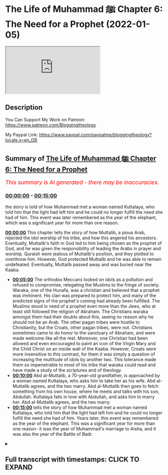 # The Life of Muhammad ﷺ Chapter 6: The Need for a Prophet (2022-01-05)

<iframe loading='lazy' src='https://www.youtube.com/embed/QkH4c8AEBQo'></iframe>

## Description

You Can Support My Work on Patreon:
https://www.patreon.com/Bloggingtheology

My Paypal Link: 
https://www.paypal.com/paypalme/bloggingtheology?locale.x=en_GB

## Summary of [The Life of Muhammad ﷺ Chapter 6: The Need for a Prophet](https://www.youtube.com/watch?v=QkH4c8AEBQo)


*<span style="color:red; font-size:125%">This summary is AI generated - there may be inaccuracies</span>. [](/)*

### [00:00:00](https://www.youtube.com/watch?v=QkH4c8AEBQo&t=0) - [00:15:00](https://www.youtube.com/watch?v=QkH4c8AEBQo&t=900)

 the story is told of how Muhammad met a woman named Kuttalaya, who told him that the light had left him and he could no longer fulfill the need she had of him. This event was later remembered as the year of the elephant, which was a significant year for more than one reason.

**[00:00:00](https://www.youtube.com/watch?v=QkH4c8AEBQo&t=0)** This chapter tells the story of how Muttalib, a pious Arab, rejected the idol worship of his tribe, and how this angered his ancestors. Eventually, Muttalib's faith in God led to him being chosen as the prophet of God, and he was given the responsibility of leading the Arabs in prayer and worship. Quraish were jealous of Muttalib's position, and they plotted to overthrow him. However, God protected Muttalib and he was able to remain undefeated. Eventually, Muttalib passed away and was buried near the Kaaba.
* **[00:05:00](https://www.youtube.com/watch?v=QkH4c8AEBQo&t=300)** The orthodox Meccans looked on idols as a pollution and refused to compromise, relegating the Muslims to the fringe of society. Waraka, one of the Hunafa, was a christian and believed that a prophet was imminent. His clan was prepared to protect him, and many of the predicted signs of the prophet's coming had already been fulfilled. The Muslims stood in need of a prophet even more than the Jews, who at least still followed the religion of Abraham. The Christians waraka amongst them had their doubts about this, seeing no reason why he should not be an Arab. The other pagan tribes were hostile to Christianity, but the Croats, other pagan tribes, were not. Christians sometimes came to do honor to the sanctuary of Abraham, and were made welcome like all the rest. Moreover, one Christian had been allowed and even encouraged to paint an icon of the Virgin Mary and the Child Christ on an inside wall of the Kaaba. However, Croats were more insensitive to this contrast, for them it was simply a question of increasing the multitude of idols by another two. This tolerance made them so impenetrable to most of his tribe that waraka could read and have made a study of the scriptures and of theology.
* **[00:10:00](https://www.youtube.com/watch?v=QkH4c8AEBQo&t=600)** Abd al-Muttalib, a 70-year-old grandfather, is approached by a woman named Kuttalaya, who asks him to take her as his wife. Abd al-Muttalib agrees, and the two marry. Abd al-Muttalib then goes to fetch something from his own house, where he meets and talks with his son, Abdullah. Kuttalaya falls in love with Abdullah, and asks him to marry her. Abd al-Muttalib agrees, and the two marry.
* **[00:15:00](https://www.youtube.com/watch?v=QkH4c8AEBQo&t=900)**  tells the story of how Muhammad met a woman named Kuttalaya, who told him that the light had left him and he could no longer fulfill the need she had of him. Years later, this event was remembered as the year of the elephant. This was a significant year for more than one reason- it was the year of Muhammad's marriage to Aisha, and it was also the year of the Battle of Badr.

<details><summary><h2>Full transcript with timestamps: CLICK TO EXPAND</h2></summary>

[0:00:00](https://youtu.be/QkH4c8AEBQo?t=0) a reading from muhammad his life based  
[0:00:03](https://youtu.be/QkH4c8AEBQo?t=3) on the earliest sources by martin lings  
[0:00:13](https://youtu.be/QkH4c8AEBQo?t=13) chapter 6 the need for a prophet  
[0:00:18](https://youtu.be/QkH4c8AEBQo?t=18) muttalib did not pray to hubal  
[0:00:21](https://youtu.be/QkH4c8AEBQo?t=21) he always prayed to god to allah  
[0:00:25](https://youtu.be/QkH4c8AEBQo?t=25) but the moabite idol had been for  
[0:00:28](https://youtu.be/QkH4c8AEBQo?t=28) generations inside the house of god and  
[0:00:32](https://youtu.be/QkH4c8AEBQo?t=32) had become for quraish a kind of  
[0:00:35](https://youtu.be/QkH4c8AEBQo?t=35) personification of the barakah that is  
[0:00:38](https://youtu.be/QkH4c8AEBQo?t=38) the blessing the spiritual influence  
[0:00:41](https://youtu.be/QkH4c8AEBQo?t=41) which pervaded that greatest of all  
[0:00:44](https://youtu.be/QkH4c8AEBQo?t=44) sanctuaries  
[0:00:45](https://youtu.be/QkH4c8AEBQo?t=45) there were other lesser sanctuaries  
[0:00:48](https://youtu.be/QkH4c8AEBQo?t=48) throughout arabia  
[0:00:49](https://youtu.be/QkH4c8AEBQo?t=49) and the most important of these in the  
[0:00:51](https://youtu.be/QkH4c8AEBQo?t=51) hijaz were the temples of three  
[0:00:55](https://youtu.be/QkH4c8AEBQo?t=55) daughters of god  
[0:00:57](https://youtu.be/QkH4c8AEBQo?t=57) as some of their worshippers claim them  
[0:00:59](https://youtu.be/QkH4c8AEBQo?t=59) to be  
[0:01:00](https://youtu.be/QkH4c8AEBQo?t=60) al-at aluzar and manat  
[0:01:05](https://youtu.be/QkH4c8AEBQo?t=65) from his earliest years like the rest of  
[0:01:08](https://youtu.be/QkH4c8AEBQo?t=68) the arabs of yathrib abd al-muttalib had  
[0:01:11](https://youtu.be/QkH4c8AEBQo?t=71) been brought up to revere manat whose  
[0:01:14](https://youtu.be/QkH4c8AEBQo?t=74) temple was at kudai on the red sea  
[0:01:17](https://youtu.be/QkH4c8AEBQo?t=77) almost due west of the oasis  
[0:01:21](https://youtu.be/QkH4c8AEBQo?t=81) more important for quresh was the shrine  
[0:01:24](https://youtu.be/QkH4c8AEBQo?t=84) of al-aluzar  
[0:01:26](https://youtu.be/QkH4c8AEBQo?t=86) in the valley of nakhla a camel's day  
[0:01:29](https://youtu.be/QkH4c8AEBQo?t=89) journey south of mecca  
[0:01:32](https://youtu.be/QkH4c8AEBQo?t=92) another day's journey in the same  
[0:01:34](https://youtu.be/QkH4c8AEBQo?t=94) direction brought the devotee to ta'if  
[0:01:38](https://youtu.be/QkH4c8AEBQo?t=98) a wall town on a luxuriant green  
[0:01:41](https://youtu.be/QkH4c8AEBQo?t=101) tableland  
[0:01:42](https://youtu.be/QkH4c8AEBQo?t=102) inhabited by thakif a branch of the  
[0:01:46](https://youtu.be/QkH4c8AEBQo?t=106) great arab tribe of hawazin  
[0:01:50](https://youtu.be/QkH4c8AEBQo?t=110) alat was the lady of ta'if and her idol  
[0:01:55](https://youtu.be/QkH4c8AEBQo?t=115) was housed in a rich temple  
[0:01:58](https://youtu.be/QkH4c8AEBQo?t=118) as guardians of this  
[0:02:00](https://youtu.be/QkH4c8AEBQo?t=120) faqif like to think of themselves as the  
[0:02:03](https://youtu.be/QkH4c8AEBQo?t=123) counterpart of quraish  
[0:02:05](https://youtu.be/QkH4c8AEBQo?t=125) and quraish went so far as to speak  
[0:02:07](https://youtu.be/QkH4c8AEBQo?t=127) currently of the two cities  
[0:02:10](https://youtu.be/QkH4c8AEBQo?t=130) when they met mecca and taif  
[0:02:14](https://youtu.be/QkH4c8AEBQo?t=134) but despite the wonderful climate and  
[0:02:16](https://youtu.be/QkH4c8AEBQo?t=136) fertility of the garden of hijaz as  
[0:02:19](https://youtu.be/QkH4c8AEBQo?t=139) ta'if was called  
[0:02:21](https://youtu.be/QkH4c8AEBQo?t=141) its people were not unjealous of the  
[0:02:24](https://youtu.be/QkH4c8AEBQo?t=144) baron valley to their north  
[0:02:26](https://youtu.be/QkH4c8AEBQo?t=146) for they knew in their hearts that their  
[0:02:29](https://youtu.be/QkH4c8AEBQo?t=149) temple however much they might promote  
[0:02:31](https://youtu.be/QkH4c8AEBQo?t=151) it could never compare with the house of  
[0:02:35](https://youtu.be/QkH4c8AEBQo?t=155) god  
[0:02:37](https://youtu.be/QkH4c8AEBQo?t=157) nor did they altogether wish it to be  
[0:02:39](https://youtu.be/QkH4c8AEBQo?t=159) otherwise for they too were descended  
[0:02:42](https://youtu.be/QkH4c8AEBQo?t=162) from ishmael and had roots in mecca  
[0:02:46](https://youtu.be/QkH4c8AEBQo?t=166) their sentiments were mixed and somewhat  
[0:02:48](https://youtu.be/QkH4c8AEBQo?t=168) sometimes conflicting  
[0:02:51](https://youtu.be/QkH4c8AEBQo?t=171) quraish on the other hand were jealous  
[0:02:54](https://youtu.be/QkH4c8AEBQo?t=174) of no one  
[0:02:56](https://youtu.be/QkH4c8AEBQo?t=176) they knew that they lived at the center  
[0:02:58](https://youtu.be/QkH4c8AEBQo?t=178) of the world and that they had in their  
[0:03:01](https://youtu.be/QkH4c8AEBQo?t=181) midst a magnet  
[0:03:03](https://youtu.be/QkH4c8AEBQo?t=183) capable of drawing pilgrims from all  
[0:03:06](https://youtu.be/QkH4c8AEBQo?t=186) points of the compass  
[0:03:09](https://youtu.be/QkH4c8AEBQo?t=189) it was up to them to do nothing that  
[0:03:11](https://youtu.be/QkH4c8AEBQo?t=191) might diminish the good relationship  
[0:03:14](https://youtu.be/QkH4c8AEBQo?t=194) which had been established between  
[0:03:16](https://youtu.be/QkH4c8AEBQo?t=196) themselves and the outlying tribes  
[0:03:21](https://youtu.be/QkH4c8AEBQo?t=201) abd al-muttalib's office as host of  
[0:03:24](https://youtu.be/QkH4c8AEBQo?t=204) pilgrims to the kaaba  
[0:03:26](https://youtu.be/QkH4c8AEBQo?t=206) imposed on him an acute awareness of  
[0:03:29](https://youtu.be/QkH4c8AEBQo?t=209) these things  
[0:03:31](https://youtu.be/QkH4c8AEBQo?t=211) his function was an intertribal one and  
[0:03:35](https://youtu.be/QkH4c8AEBQo?t=215) it was shared to a certain extent by all  
[0:03:38](https://youtu.be/QkH4c8AEBQo?t=218) krish  
[0:03:39](https://youtu.be/QkH4c8AEBQo?t=219) the pilgrims must be made to feel that  
[0:03:42](https://youtu.be/QkH4c8AEBQo?t=222) mecca was a home from home and welcoming  
[0:03:45](https://youtu.be/QkH4c8AEBQo?t=225) them meant welcoming what they  
[0:03:48](https://youtu.be/QkH4c8AEBQo?t=228) worshipped and never failing to show  
[0:03:50](https://youtu.be/QkH4c8AEBQo?t=230) honor to the idols they brought with  
[0:03:53](https://youtu.be/QkH4c8AEBQo?t=233) them  
[0:03:55](https://youtu.be/QkH4c8AEBQo?t=235) the justification and authority for  
[0:03:57](https://youtu.be/QkH4c8AEBQo?t=237) accepting idols and believing in their  
[0:04:00](https://youtu.be/QkH4c8AEBQo?t=240) efficacy was that of tradition  
[0:04:04](https://youtu.be/QkH4c8AEBQo?t=244) their fathers and grandfathers and  
[0:04:06](https://youtu.be/QkH4c8AEBQo?t=246) great-grandfathers had done so  
[0:04:09](https://youtu.be/QkH4c8AEBQo?t=249) nonetheless god was for abda's the great  
[0:04:14](https://youtu.be/QkH4c8AEBQo?t=254) reality  
[0:04:15](https://youtu.be/QkH4c8AEBQo?t=255) and he was no doubt newer to the  
[0:04:17](https://youtu.be/QkH4c8AEBQo?t=257) religion of abraham than most of his  
[0:04:20](https://youtu.be/QkH4c8AEBQo?t=260) contemporaries are quraish  
[0:04:22](https://youtu.be/QkH4c8AEBQo?t=262) and kuzahar and hawazin and other arab  
[0:04:26](https://youtu.be/QkH4c8AEBQo?t=266) tribes  
[0:04:28](https://youtu.be/QkH4c8AEBQo?t=268) but there were and always had been a few  
[0:04:32](https://youtu.be/QkH4c8AEBQo?t=272) who maintained the full purity of  
[0:04:35](https://youtu.be/QkH4c8AEBQo?t=275) abrahamic worship  
[0:04:37](https://youtu.be/QkH4c8AEBQo?t=277) they alone realized that far from being  
[0:04:40](https://youtu.be/QkH4c8AEBQo?t=280) traditional idol worship was an  
[0:04:43](https://youtu.be/QkH4c8AEBQo?t=283) innovation a danger to be guarded  
[0:04:46](https://youtu.be/QkH4c8AEBQo?t=286) against  
[0:04:48](https://youtu.be/QkH4c8AEBQo?t=288) it only needed a longer view of history  
[0:04:51](https://youtu.be/QkH4c8AEBQo?t=291) to see that hubal was no better than the  
[0:04:53](https://youtu.be/QkH4c8AEBQo?t=293) golden calf of the sons of israel  
[0:04:58](https://youtu.be/QkH4c8AEBQo?t=298) these hunafa  
[0:04:59](https://youtu.be/QkH4c8AEBQo?t=299) the word hanif plural hunafa has the  
[0:05:03](https://youtu.be/QkH4c8AEBQo?t=303) sense of orthodox says martin lings  
[0:05:06](https://youtu.be/QkH4c8AEBQo?t=306) as they call themselves would have  
[0:05:09](https://youtu.be/QkH4c8AEBQo?t=309) nothing to do with the idols whose  
[0:05:11](https://youtu.be/QkH4c8AEBQo?t=311) presence in mecca they looked on as a  
[0:05:14](https://youtu.be/QkH4c8AEBQo?t=314) profanation and a pollution  
[0:05:18](https://youtu.be/QkH4c8AEBQo?t=318) their refusal to compromise and their  
[0:05:21](https://youtu.be/QkH4c8AEBQo?t=321) frequent outspokenness  
[0:05:23](https://youtu.be/QkH4c8AEBQo?t=323) relegated them to the fringe of meccan  
[0:05:26](https://youtu.be/QkH4c8AEBQo?t=326) society where they were respected  
[0:05:29](https://youtu.be/QkH4c8AEBQo?t=329) tolerated or ill-treated partly  
[0:05:32](https://youtu.be/QkH4c8AEBQo?t=332) according to their personalities and  
[0:05:35](https://youtu.be/QkH4c8AEBQo?t=335) partly according to whether their claims  
[0:05:37](https://youtu.be/QkH4c8AEBQo?t=337) were prepared whether their clans were  
[0:05:39](https://youtu.be/QkH4c8AEBQo?t=339) prepared to protect them or not  
[0:05:44](https://youtu.be/QkH4c8AEBQo?t=344) abbot al-muttalib knew four of the  
[0:05:47](https://youtu.be/QkH4c8AEBQo?t=347) hunafa  
[0:05:48](https://youtu.be/QkH4c8AEBQo?t=348) and one of the more respected of them  
[0:05:50](https://youtu.be/QkH4c8AEBQo?t=350) waraka by name  
[0:05:52](https://youtu.be/QkH4c8AEBQo?t=352) was the son of his second cousin nao fal  
[0:05:56](https://youtu.be/QkH4c8AEBQo?t=356) of the clan of assad  
[0:05:59](https://youtu.be/QkH4c8AEBQo?t=359) waraka had become a christian  
[0:06:01](https://youtu.be/QkH4c8AEBQo?t=361) and there was a belief amongst  
[0:06:03](https://youtu.be/QkH4c8AEBQo?t=363) christians of those parts that the  
[0:06:06](https://youtu.be/QkH4c8AEBQo?t=366) coming of a prophet was imminent  
[0:06:10](https://youtu.be/QkH4c8AEBQo?t=370) this belief may not have been widespread  
[0:06:13](https://youtu.be/QkH4c8AEBQo?t=373) but it was supported by one or two  
[0:06:16](https://youtu.be/QkH4c8AEBQo?t=376) venerable dignitaries of eastern  
[0:06:18](https://youtu.be/QkH4c8AEBQo?t=378) churches and also by the astrologers and  
[0:06:21](https://youtu.be/QkH4c8AEBQo?t=381) soothsayers  
[0:06:23](https://youtu.be/QkH4c8AEBQo?t=383) as to the jews for whom such a belief  
[0:06:26](https://youtu.be/QkH4c8AEBQo?t=386) was easier  
[0:06:28](https://youtu.be/QkH4c8AEBQo?t=388) since for them the line of prophets  
[0:06:30](https://youtu.be/QkH4c8AEBQo?t=390) ended only with the messiah  
[0:06:32](https://youtu.be/QkH4c8AEBQo?t=392) they were almost unanimous in their  
[0:06:35](https://youtu.be/QkH4c8AEBQo?t=395) expectancy of a prophet  
[0:06:38](https://youtu.be/QkH4c8AEBQo?t=398) their rabbis and other wise men assure  
[0:06:41](https://youtu.be/QkH4c8AEBQo?t=401) them that one was at hand  
[0:06:44](https://youtu.be/QkH4c8AEBQo?t=404) many of the predicted signs of his  
[0:06:46](https://youtu.be/QkH4c8AEBQo?t=406) coming had already been fulfilled  
[0:06:50](https://youtu.be/QkH4c8AEBQo?t=410) and he would of course be a jew  
[0:06:53](https://youtu.be/QkH4c8AEBQo?t=413) for their for they were the chosen  
[0:06:56](https://youtu.be/QkH4c8AEBQo?t=416) people  
[0:06:57](https://youtu.be/QkH4c8AEBQo?t=417) the christians waraka amongst them had  
[0:07:00](https://youtu.be/QkH4c8AEBQo?t=420) their doubts about this they saw no  
[0:07:03](https://youtu.be/QkH4c8AEBQo?t=423) reason why he should not be an arab  
[0:07:07](https://youtu.be/QkH4c8AEBQo?t=427) the arabs stood in need of a prophet  
[0:07:10](https://youtu.be/QkH4c8AEBQo?t=430) even more than the jews who at least  
[0:07:13](https://youtu.be/QkH4c8AEBQo?t=433) still followed the religion of abraham  
[0:07:16](https://youtu.be/QkH4c8AEBQo?t=436) inasmuch as they worshipped the one god  
[0:07:19](https://youtu.be/QkH4c8AEBQo?t=439) and did not have idols  
[0:07:22](https://youtu.be/QkH4c8AEBQo?t=442) and who but a prophet would be capable  
[0:07:24](https://youtu.be/QkH4c8AEBQo?t=444) of ridding the arabs of their worship of  
[0:07:27](https://youtu.be/QkH4c8AEBQo?t=447) false  
[0:07:28](https://youtu.be/QkH4c8AEBQo?t=448) gods in a wide circle around the kaaba  
[0:07:33](https://youtu.be/QkH4c8AEBQo?t=453) at some distance from it there were  
[0:07:36](https://youtu.be/QkH4c8AEBQo?t=456) 360 idols  
[0:07:38](https://youtu.be/QkH4c8AEBQo?t=458) and in addition to these almost every  
[0:07:41](https://youtu.be/QkH4c8AEBQo?t=461) house in mecca had its god  
[0:07:44](https://youtu.be/QkH4c8AEBQo?t=464) an idol large or small which was the  
[0:07:47](https://youtu.be/QkH4c8AEBQo?t=467) center of the household  
[0:07:50](https://youtu.be/QkH4c8AEBQo?t=470) as his last act on leaving the premises  
[0:07:54](https://youtu.be/QkH4c8AEBQo?t=474) especially if it was for a journey a man  
[0:07:57](https://youtu.be/QkH4c8AEBQo?t=477) would go to the idol and stroke it in  
[0:08:01](https://youtu.be/QkH4c8AEBQo?t=481) order to obtain blessings from it  
[0:08:05](https://youtu.be/QkH4c8AEBQo?t=485) and such was the first act on returning  
[0:08:08](https://youtu.be/QkH4c8AEBQo?t=488) home  
[0:08:10](https://youtu.be/QkH4c8AEBQo?t=490) nor was mecca exceptional in this  
[0:08:12](https://youtu.be/QkH4c8AEBQo?t=492) respect for these practices prevailed  
[0:08:15](https://youtu.be/QkH4c8AEBQo?t=495) throughout most of arabia  
[0:08:18](https://youtu.be/QkH4c8AEBQo?t=498) there were it was true some  
[0:08:20](https://youtu.be/QkH4c8AEBQo?t=500) well-established arab christian  
[0:08:22](https://youtu.be/QkH4c8AEBQo?t=502) communities to the south  
[0:08:25](https://youtu.be/QkH4c8AEBQo?t=505) in najran and the yemen  
[0:08:27](https://youtu.be/QkH4c8AEBQo?t=507) as well as to the north near the  
[0:08:29](https://youtu.be/QkH4c8AEBQo?t=509) frontiers of syria  
[0:08:32](https://youtu.be/QkH4c8AEBQo?t=512) but god's latest intervention which had  
[0:08:35](https://youtu.be/QkH4c8AEBQo?t=515) transformed the mediterranean and vast  
[0:08:38](https://youtu.be/QkH4c8AEBQo?t=518) tracts of europe had made in nearly 600  
[0:08:42](https://youtu.be/QkH4c8AEBQo?t=522) years practically no impact on the pagan  
[0:08:45](https://youtu.be/QkH4c8AEBQo?t=525) society which centered on the meccan  
[0:08:49](https://youtu.be/QkH4c8AEBQo?t=529) shrine  
[0:08:50](https://youtu.be/QkH4c8AEBQo?t=530) the arabs of the hijas and of the great  
[0:08:54](https://youtu.be/QkH4c8AEBQo?t=534) plain of najd to its east  
[0:08:57](https://youtu.be/QkH4c8AEBQo?t=537) seemed impervious to the message of the  
[0:08:59](https://youtu.be/QkH4c8AEBQo?t=539) gospels  
[0:09:02](https://youtu.be/QkH4c8AEBQo?t=542) not that croatian the other pagan tribes  
[0:09:04](https://youtu.be/QkH4c8AEBQo?t=544) were hostile to christianity  
[0:09:07](https://youtu.be/QkH4c8AEBQo?t=547) christians sometimes came to do honor to  
[0:09:10](https://youtu.be/QkH4c8AEBQo?t=550) the sanctuary of abraham and they were  
[0:09:13](https://youtu.be/QkH4c8AEBQo?t=553) made welcome like all the rest  
[0:09:16](https://youtu.be/QkH4c8AEBQo?t=556) moreover one christian had been allowed  
[0:09:18](https://youtu.be/QkH4c8AEBQo?t=558) and even encouraged to paint an icon of  
[0:09:21](https://youtu.be/QkH4c8AEBQo?t=561) the virgin mary and the child christ on  
[0:09:25](https://youtu.be/QkH4c8AEBQo?t=565) an inside wall of the kaaba where it's  
[0:09:28](https://youtu.be/QkH4c8AEBQo?t=568) sharply contrasted with all other  
[0:09:31](https://youtu.be/QkH4c8AEBQo?t=571) paintings  
[0:09:33](https://youtu.be/QkH4c8AEBQo?t=573) but quresh will more or less insensitive  
[0:09:36](https://youtu.be/QkH4c8AEBQo?t=576) to this contrast  
[0:09:38](https://youtu.be/QkH4c8AEBQo?t=578) for them it was simply a question of  
[0:09:41](https://youtu.be/QkH4c8AEBQo?t=581) increasing the multitude of idols by  
[0:09:43](https://youtu.be/QkH4c8AEBQo?t=583) another two  
[0:09:45](https://youtu.be/QkH4c8AEBQo?t=585) and it was partly their tolerance that  
[0:09:48](https://youtu.be/QkH4c8AEBQo?t=588) made them so impenetrable  
[0:09:52](https://youtu.be/QkH4c8AEBQo?t=592) unlike most of his tribe waraka could  
[0:09:55](https://youtu.be/QkH4c8AEBQo?t=595) read and have made a study of the  
[0:09:57](https://youtu.be/QkH4c8AEBQo?t=597) scriptures and of theology  
[0:10:00](https://youtu.be/QkH4c8AEBQo?t=600) he was therefore capable of seeing that  
[0:10:03](https://youtu.be/QkH4c8AEBQo?t=603) in one of christ's promises  
[0:10:05](https://youtu.be/QkH4c8AEBQo?t=605) generally interpreted by christians as  
[0:10:08](https://youtu.be/QkH4c8AEBQo?t=608) referring to the miracle of pentecost  
[0:10:11](https://youtu.be/QkH4c8AEBQo?t=611) there were nonetheless certain elements  
[0:10:14](https://youtu.be/QkH4c8AEBQo?t=614) which did not fit that miracle and must  
[0:10:17](https://youtu.be/QkH4c8AEBQo?t=617) be taken to refer to something else  
[0:10:22](https://youtu.be/QkH4c8AEBQo?t=622) something which had not yet been  
[0:10:24](https://youtu.be/QkH4c8AEBQo?t=624) fulfilled  
[0:10:26](https://youtu.be/QkH4c8AEBQo?t=626) but the language was cryptic  
[0:10:28](https://youtu.be/QkH4c8AEBQo?t=628) what was the meaning of the words  
[0:10:31](https://youtu.be/QkH4c8AEBQo?t=631) he shall not speak of himself but  
[0:10:34](https://youtu.be/QkH4c8AEBQo?t=634) whatsoever he shall hear that shall he  
[0:10:38](https://youtu.be/QkH4c8AEBQo?t=638) speak  
[0:10:40](https://youtu.be/QkH4c8AEBQo?t=640) that's the gospel of john chapter 16  
[0:10:42](https://youtu.be/QkH4c8AEBQo?t=642) verse 13.  
[0:10:44](https://youtu.be/QkH4c8AEBQo?t=644) warwicker had a sister named kuttalaya  
[0:10:48](https://youtu.be/QkH4c8AEBQo?t=648) who was very close to him  
[0:10:50](https://youtu.be/QkH4c8AEBQo?t=650) he often spoke to her about these things  
[0:10:52](https://youtu.be/QkH4c8AEBQo?t=652) and his words have made so great an  
[0:10:54](https://youtu.be/QkH4c8AEBQo?t=654) impression on her that thoughts of the  
[0:10:57](https://youtu.be/QkH4c8AEBQo?t=657) expected prophet were often in her mind  
[0:11:01](https://youtu.be/QkH4c8AEBQo?t=661) could it be he was already in their  
[0:11:04](https://youtu.be/QkH4c8AEBQo?t=664) midst  
[0:11:07](https://youtu.be/QkH4c8AEBQo?t=667) once the sacrifice of the camels had  
[0:11:09](https://youtu.be/QkH4c8AEBQo?t=669) been accepted abdal muttalib made up his  
[0:11:12](https://youtu.be/QkH4c8AEBQo?t=672) mind to find a wife for his reprieve son  
[0:11:17](https://youtu.be/QkH4c8AEBQo?t=677) and after some consideration the choice  
[0:11:20](https://youtu.be/QkH4c8AEBQo?t=680) fell on amina the daughter of wahab a  
[0:11:23](https://youtu.be/QkH4c8AEBQo?t=683) grandson of zura the brother of kusey  
[0:11:28](https://youtu.be/QkH4c8AEBQo?t=688) wahab had been a chief of zura but had  
[0:11:32](https://youtu.be/QkH4c8AEBQo?t=692) died some years previously and amina was  
[0:11:35](https://youtu.be/QkH4c8AEBQo?t=695) now a ward of his brother  
[0:11:38](https://youtu.be/QkH4c8AEBQo?t=698) wuhabe who had succeeded him as chief of  
[0:11:42](https://youtu.be/QkH4c8AEBQo?t=702) the clan  
[0:11:43](https://youtu.be/QkH4c8AEBQo?t=703) himself also had a daughter of  
[0:11:46](https://youtu.be/QkH4c8AEBQo?t=706) marriageable age  
[0:11:48](https://youtu.be/QkH4c8AEBQo?t=708) by name and when abd al-muttalib had  
[0:11:51](https://youtu.be/QkH4c8AEBQo?t=711) arranged that his son should marry amina  
[0:11:54](https://youtu.be/QkH4c8AEBQo?t=714) he asked that hala should be given in  
[0:11:57](https://youtu.be/QkH4c8AEBQo?t=717) marriage to himself  
[0:11:59](https://youtu.be/QkH4c8AEBQo?t=719) wuhab agreed and all preparations were  
[0:12:02](https://youtu.be/QkH4c8AEBQo?t=722) made for the double wedding to take  
[0:12:05](https://youtu.be/QkH4c8AEBQo?t=725) place at the same time  
[0:12:08](https://youtu.be/QkH4c8AEBQo?t=728) on the appointed day  
[0:12:10](https://youtu.be/QkH4c8AEBQo?t=730) abdal muttalib took his son by the hand  
[0:12:13](https://youtu.be/QkH4c8AEBQo?t=733) and they set off together for the  
[0:12:15](https://youtu.be/QkH4c8AEBQo?t=735) dwellings of the bani zura  
[0:12:18](https://youtu.be/QkH4c8AEBQo?t=738) on the way they had to pass the  
[0:12:20](https://youtu.be/QkH4c8AEBQo?t=740) dwellings of the bani assad  
[0:12:23](https://youtu.be/QkH4c8AEBQo?t=743) and it so happened that kute leia the  
[0:12:26](https://youtu.be/QkH4c8AEBQo?t=746) sister of warricka was standing at the  
[0:12:29](https://youtu.be/QkH4c8AEBQo?t=749) entrance to her house perhaps  
[0:12:32](https://youtu.be/QkH4c8AEBQo?t=752) deliberately in order to see what could  
[0:12:34](https://youtu.be/QkH4c8AEBQo?t=754) be seen  
[0:12:35](https://youtu.be/QkH4c8AEBQo?t=755) for everyone in mecca knew of the great  
[0:12:38](https://youtu.be/QkH4c8AEBQo?t=758) wedding which was about to take place  
[0:12:42](https://youtu.be/QkH4c8AEBQo?t=762) abdel mutaleb was now over 70 years old  
[0:12:45](https://youtu.be/QkH4c8AEBQo?t=765) but he was still remarkably young for  
[0:12:47](https://youtu.be/QkH4c8AEBQo?t=767) his age in every respect  
[0:12:51](https://youtu.be/QkH4c8AEBQo?t=771) and the slow approach of the two  
[0:12:53](https://youtu.be/QkH4c8AEBQo?t=773) bridegrooms in their natural grace  
[0:12:56](https://youtu.be/QkH4c8AEBQo?t=776) enhanced by the solemnity of the  
[0:12:58](https://youtu.be/QkH4c8AEBQo?t=778) occasion was indeed an impressive sight  
[0:13:03](https://youtu.be/QkH4c8AEBQo?t=783) but as they drew near kuttalaya had eyes  
[0:13:07](https://youtu.be/QkH4c8AEBQo?t=787) only for the younger man  
[0:13:10](https://youtu.be/QkH4c8AEBQo?t=790) abdallah was for beauty the joseph of  
[0:13:14](https://youtu.be/QkH4c8AEBQo?t=794) his times  
[0:13:15](https://youtu.be/QkH4c8AEBQo?t=795) even the oldest men and women of croatia  
[0:13:18](https://youtu.be/QkH4c8AEBQo?t=798) could not remember having seen his equal  
[0:13:22](https://youtu.be/QkH4c8AEBQo?t=802) he was now in his 25th year in the full  
[0:13:25](https://youtu.be/QkH4c8AEBQo?t=805) flower of his youth  
[0:13:28](https://youtu.be/QkH4c8AEBQo?t=808) but kutilaya was struck above all as she  
[0:13:31](https://youtu.be/QkH4c8AEBQo?t=811) had been on other occasions but never so  
[0:13:34](https://youtu.be/QkH4c8AEBQo?t=814) much as now  
[0:13:35](https://youtu.be/QkH4c8AEBQo?t=815) by the radiance which lit his face and  
[0:13:38](https://youtu.be/QkH4c8AEBQo?t=818) which seemed to her to shine from beyond  
[0:13:42](https://youtu.be/QkH4c8AEBQo?t=822) this world  
[0:13:44](https://youtu.be/QkH4c8AEBQo?t=824) could it be that  
[0:13:45](https://youtu.be/QkH4c8AEBQo?t=825) allah was the expected prophet  
[0:13:48](https://youtu.be/QkH4c8AEBQo?t=828) or was he to be the father of the  
[0:13:51](https://youtu.be/QkH4c8AEBQo?t=831) prophet  
[0:13:53](https://youtu.be/QkH4c8AEBQo?t=833) they had now just passed her and  
[0:13:56](https://youtu.be/QkH4c8AEBQo?t=836) overcome by a sudden impulse she said oh  
[0:14:00](https://youtu.be/QkH4c8AEBQo?t=840) abd allah  
[0:14:02](https://youtu.be/QkH4c8AEBQo?t=842) his father let go his hand as if to tell  
[0:14:04](https://youtu.be/QkH4c8AEBQo?t=844) him to speak to his cousin  
[0:14:07](https://youtu.be/QkH4c8AEBQo?t=847) abd allah turned back to face her and  
[0:14:11](https://youtu.be/QkH4c8AEBQo?t=851) she asked him where he was going  
[0:14:14](https://youtu.be/QkH4c8AEBQo?t=854) with my father he said simply  
[0:14:17](https://youtu.be/QkH4c8AEBQo?t=857) not out of reticence but because he felt  
[0:14:19](https://youtu.be/QkH4c8AEBQo?t=859) sure she must have known that he was on  
[0:14:22](https://youtu.be/QkH4c8AEBQo?t=862) his way to his wedding  
[0:14:25](https://youtu.be/QkH4c8AEBQo?t=865) take me here and now as thy wife she  
[0:14:29](https://youtu.be/QkH4c8AEBQo?t=869) said and thou shalt have as many camels  
[0:14:32](https://youtu.be/QkH4c8AEBQo?t=872) as those that were sacrifice in their  
[0:14:35](https://youtu.be/QkH4c8AEBQo?t=875) stead  
[0:14:37](https://youtu.be/QkH4c8AEBQo?t=877) i am with my father he replied  
[0:14:40](https://youtu.be/QkH4c8AEBQo?t=880) i cannot act against his wishes and i  
[0:14:43](https://youtu.be/QkH4c8AEBQo?t=883) cannot leave him  
[0:14:47](https://youtu.be/QkH4c8AEBQo?t=887) the two marriages took place according  
[0:14:49](https://youtu.be/QkH4c8AEBQo?t=889) to plan  
[0:14:50](https://youtu.be/QkH4c8AEBQo?t=890) and the two couples stayed for some days  
[0:14:53](https://youtu.be/QkH4c8AEBQo?t=893) in the house of wahabe  
[0:14:56](https://youtu.be/QkH4c8AEBQo?t=896) during that time abd allah went to fetch  
[0:14:59](https://youtu.be/QkH4c8AEBQo?t=899) something from his own house and again  
[0:15:02](https://youtu.be/QkH4c8AEBQo?t=902) he met kuttalaya the sister of waraka  
[0:15:06](https://youtu.be/QkH4c8AEBQo?t=906) her eyes searched his face with such  
[0:15:09](https://youtu.be/QkH4c8AEBQo?t=909) earnestness that he stopped beside her  
[0:15:12](https://youtu.be/QkH4c8AEBQo?t=912) expecting her to speak  
[0:15:15](https://youtu.be/QkH4c8AEBQo?t=915) when she remained silent he asked her  
[0:15:18](https://youtu.be/QkH4c8AEBQo?t=918) why she did not say to him what had been  
[0:15:21](https://youtu.be/QkH4c8AEBQo?t=921) said the day before  
[0:15:23](https://youtu.be/QkH4c8AEBQo?t=923) she answered him saying the light hath  
[0:15:26](https://youtu.be/QkH4c8AEBQo?t=926) left thee that was with thee yesterday  
[0:15:29](https://youtu.be/QkH4c8AEBQo?t=929) today thou canst not fulfill the need i  
[0:15:33](https://youtu.be/QkH4c8AEBQo?t=933) had of thee  
[0:15:36](https://youtu.be/QkH4c8AEBQo?t=936) the year of the marriages was a d-5  
[0:15:42](https://youtu.be/QkH4c8AEBQo?t=942) the year following this has been known  
[0:15:45](https://youtu.be/QkH4c8AEBQo?t=945) ever since  
[0:15:46](https://youtu.be/QkH4c8AEBQo?t=946) as the year of the elephant  
[0:15:49](https://youtu.be/QkH4c8AEBQo?t=949) and it was momentous for more than one  
[0:15:53](https://youtu.be/QkH4c8AEBQo?t=953) reason  
[0:15:55](https://youtu.be/QkH4c8AEBQo?t=955) as chapter six the need for a profit  
[0:16:00](https://youtu.be/QkH4c8AEBQo?t=960) until next time  
</details>